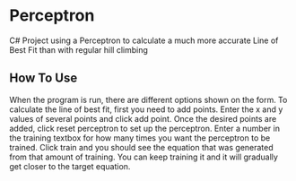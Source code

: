 # Perceptron
C# Project using a Perceptron to calculate a much more accurate Line of Best Fit than with regular hill climbing

## How To Use
When the program is run, there are different options shown on the form.  To calculate the line of best fit, first you need to add points.  Enter the x and y values of several points and click add point.  Once the desired points are added, click reset perceptron to set up the perceptron.  Enter a number in the training textbox for how many times you want the perceptron to be trained.  Click train and you should see the equation that was generated from that amount of training.  You can keep training it and it will gradually get closer to the target equation.
